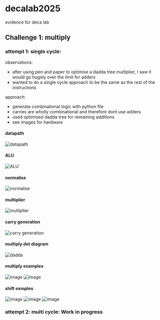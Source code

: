 # decalab2025
evidence for deca lab


## Challenge 1: multiply
### attempt 1: single cycle:

observations: 
- after using pen and paper to optimise a dadda tree multiplier, I saw it would go hugely over the limit for adders
- wanted to do a single cycle approach to be the same as the rest of the instructions

approach:
- generate combinational logic with python file
- carries are wholly combinational and therefore dont use adders
- used optimised dadda tree for remaining additions
- see images for hardware

#### datapath
![datapath](https://github.com/user-attachments/assets/c3f6e0cf-b727-4e19-9fb5-5e7d848f924d)

#### ALU
![ALU](https://github.com/user-attachments/assets/9641b742-4a12-4fa1-92b2-479148915db3)

#### normalise
![normalise](https://github.com/user-attachments/assets/ca9e6c08-7b94-4be7-99bf-5dedb0710993)

#### multiplier
![multiplier](https://github.com/user-attachments/assets/f54c39bf-80e9-41c5-ae1a-6dfeaca53d74)

#### carry generation
![carry generation](https://github.com/user-attachments/assets/a5b2feb5-4056-46b0-a94d-595352a80122)

#### multiply dot diagram

![dadda](https://github.com/user-attachments/assets/c2c4a9db-b9e4-46e1-bffe-c45f9786877a)

#### multiply examples
![image](https://github.com/user-attachments/assets/15b7919d-65e7-40c9-8b18-e29b5d4178c6)
![image](https://github.com/user-attachments/assets/4102c7af-7fc7-45a9-bbd5-97c47db9b63f)

#### shift exmples

![image](https://github.com/user-attachments/assets/8426d469-1e5c-4789-badc-d160611705eb)
![image](https://github.com/user-attachments/assets/03eb919e-129a-42a7-97db-dbf2506f227e)
![image](https://github.com/user-attachments/assets/3afb273a-e41a-4931-8c3a-74ca61a34deb)


### attempt 2: multi cycle: Work in progress

